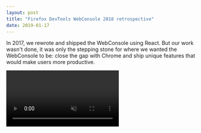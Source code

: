 ```yaml
---
layout: post
title: "Firefox DevTools WebConsole 2018 retrospective"
date: 2019-01-17
---
```


<style>
  h2 {
    font-family: 'Abril Fatface', cursive;
    padding-left: 0;
    text-shadow: 2px 0 5px #2F3748;
  }

  h2::after {
    content: "";
    width: 100%;
    display: block;
    height: 30px;
    background-color: currentColor;
    transform: translateY(-50%);
    z-index: -1;
    position: relative;
  }

  h2#winter::after {
    background-image: linear-gradient(45deg, #E0F9FB, #63DCD3);
  }

  h2#spring::after {
    background-image: linear-gradient(45deg, #64D774, #5BCCDA);
  }

  h2#summer::after {
    background-image: linear-gradient(45deg, #4AB0F8, #5984F6);
  }

  h2#autumn::after {
    background-image: linear-gradient(45deg, #7376F6, #B54AEF);
  }

  video {
    max-width: 100%;
  }

  figure {
    border: none;
  }

  hr {
    width: 100%;
    border-top: 1px solid rgba(255, 255, 255, 0.2);
  }
</style>

In 2017, we rewrote and shipped the WebConsole using React. But our work wasn't done, it was only the stepping stone for where we wanted the WebConsole to be: close the gap with Chrome and ship unique features that would make users more productive.

<video src="/images/posts_assets/2019-01-17/2018.mp4" alt="Screencast of 2018 ASCII art appearing in the console" autoplay=true muted=true loop=true/>

So join me for a tour of what happened in the console in 2018, and
what to expect in 2019.

## Winter

As said in the intro, we rewrote and shipped the new WebConsole by the end of 2017. But there was still a place where the old code was used: [the Browser Console](https://developer.mozilla.org/en-US/docs/Tools/Browser_Console).

The Browser Console gather all the messages spawned by the different tabs of a Firefox instance, WebExtension logs and messages from Firefox code itself (what's called `Chrome`, i.e. everything that is not a content page, not to be confused with the Chrome browser).

As you can imagine, this involves more work than only showing messages from one given place, which is why it didn't land at the same time as the "simple" WebConsole.

The old WebConsole had a hecka lot of tests that we couldn't simply dismiss. In 2017, we started a journey to evaluate and then remove or migrate all the existing tests in the codebase. This tasks continued in the beginning of 2018 for all the Browser Console tests and was __DONE__ by the end of Winter, with the help of a lot of colleagues from the DevTools team. Success!

With all the test migrated, and the Browser Console using the new code, we can now creates the most satisfying patch: delete the whole old WebConsole codebase. Farewell!

## Spring

[Logan Smyth](https://twitter.com/loganfsmyth?lang=en), from the debugger team, made it so the console uses the information provided by sourcemaps to rewrite evaluated expression on the fly so they are still properly evaluated by the Javascript engine. Let's look at an example.
Say you have a `hello` variable, but your build/minification step renames it to `a`, you can now still do `console.log(hello)` and see the value of `hello`, even if, from a browser perspective, `hello` does not exist. Under the hood, we transform the expression to `console.log(a)` so you're still getting what you need.

---

Around the same time, [J. Ryan Stinnett](https://twitter.com/jryans?lang=en) is working on emitting CSS warnings only if the user has the CSS filter enabled. Those warnings can be very verbose and could affect the performance of our tools, so it made a lot of sense to only report them if the user wanted them.

---

Late May, we roll-out one of our most visible changes: the console input now has syntax highlighting, using a CodeMirror instance under the hood.

<figure>
  <video src="/images/posts_assets/2019-01-17/syntax_highlighting.mp4" alt="Screencast of syntax highlighting in the console" autoplay=true muted=true loop=true/>
  <figcaption>Colors!</figcaption>
</figure>

Doing this also required quite some refactoring through the summer, as most of our codebase assumed we were working with a simple HTML `<textarea>`, where we now have to integrate with CodeMirror <abbr>API</abbr>s.

---

On a smaller note, `console.timeLog` is [specced](https://console.spec.whatwg.org/#timelog) and implemented in Firefox. It allows the user to print intermediate measures for a given timer.
```
console.time("hello");
console.timeLog("hello", "1st measure");
console.timeLog("hello", "2nd measure");
console.timeEnd("hello", "final measure");
```

<figure>
  <img src="/images/posts_assets/2019-01-17/console_timeLog.png" alt="console.timeLog examples">
  <figcaption>`console.timeLog` is super handy to get multiple intermediate measures</figcaption>
</figure>

---

Another console API is also implemented, `console.countReset` ([See the spec](https://console.spec.whatwg.org/#countreset)). As indicated by its name, using it resets a given counter created with `console.count`.
```
console.count("cpt"); // cpt: 1
console.count("cpt"); // cpt: 2
console.count("cpt"); // cpt: 3
console.countReset("cpt"); // Resets the "cpt" counter
console.count("cpt"); // cpt: 1
```

<figure>
  <img src="/images/posts_assets/2019-01-17/console_countReset.png" alt="console.countReset example">
  <figcaption>`console.countReset`</figcaption>
</figure>

---

Finally, we add one more interaction with the Debugger. When logging a function, an icon is displayed after it so you can jump to its definition and check out its content.

<figure>
  <video src="/images/posts_assets/2019-01-17/jump_definition.mp4" alt="Jump to definition screencast"  autoplay=true muted=true loop=true/>
  <figcaption>Jump to function definition</figcaption>
</figure>

## Summer

The DevTools team wants to remove <abbr title="Graphic Command Line Interface">GCLI</abbr>, which is not used widely and relies on old technologies that will be removed of Firefox in the future (<a href="https://developer.mozilla.org/en-US/docs/Mozilla/Tech/XUL"><abbr title="XML User Interface Language">XUL</abbr></a>). The GCLI exposed commands that user could run. The most used one was the `screenshot` command, which let you grab a part or the full view of a website, and save it to an image file on your disk.
As we did want to keep this feature for users who enjoyed it, we decided to migrate it in the console.
[Yulia Startsev](https://twitter.com/ioctaptceb) did most of the work here to deliver a `:screenshot` command, which you can read about in [this nice article by Eric Meyer](https://meyerweb.com/eric/thoughts/2018/08/24/firefoxs-screenshot-command-2018/).

This was a good opportunity to define what commands could look like in the WebConsole, and how to differentiate them from Javascript expression (hence the `:` at the beginning of those). We used it to create a second command, `:help` (previously existing as a JS `help()` function), that redirects the user to an MDN page listing all the existing helpers in the console.

---

As a follow-up of our syntax highlighting work, [Brian Grinstead](https://twitter.com/bgrins) lands a patch to add it to the expression, when it's displayed in the output.

<figure>
  <img src="/images/posts_assets/2019-01-17/syntax_highlighting.png" alt="Syntax highlighting in console"/>
  <figcaption>🌈🌈🌈🌈</figcaption>
</figure>

---

As we're revamping the console input experience, it makes sense to work on an essential feature of any code editor, the Autocomplete popup. We had a wide range of issues with it and tried our best to fix them all in order to make it less confusing:
  - We aligned its style with the rest of the UI, using the [Photon design system](https://design.firefox.com/photon/).
  - We tried to make it as fast as possible
  - We don't reverse the items anymore.
  - It's case insensitive.
  - It can be triggered with <kbd>[</kbd>.
  - User can force a completion using <kbd>Ctrl+Space</kbd>.
  - There is better heuristics for when to display it or not.
  - It displays javascript keywords (i.e. `var`, `function`, `for`, …).
  - It now works with `$_` and `$0`.

<figure>
  <img src="/images/posts_assets/2019-01-17/autocomplete_popup.png" alt="autocomplete popup in console input">
  <figcaption>Completion on `$0` with an opening bracket</figcaption>
</figure>

---

Last year [Florens](https://twitter.com/fvsch) started doing awesome contributions to the whole DevTools codebase, with no exception to the console. They identified some visual flaws, misalignments and less-than-ideal colors in the output, and came up with a wonderful fixes for all those.

<figure>
  <img src="/images/posts_assets/2019-01-17/redesign.png" alt="New design in the console">
  <figcaption>Sharp!</figcaption>
</figure>

Thank you Florens for this terrific job!

---

<abbr title="Cross-origin resource sharing">CORS</abbr> is hard, and errors are legion. We rewrote some CORS error messages and added `Learn More` links next to it that point to MDN pages where you can get your head around what's going on.

<figure>
  <img src="/images/posts_assets/2019-01-17/cors_learn_more.png" alt="Learn More link in CORS error messages">
  <figcaption>Direct access to the infinite knowledge of MDN</figcaption>
</figure>

## Autumn

Well rested from our Summer holidays, we can now full-steam ahead.

One of the biggest complain we had about the Console was that its input was small and at the very bottom of the screen, even if the output was empty.

<figure>
  <img src="/images/posts_assets/2019-01-17/old_console.png" alt="Screenshot of the console where the input is at the very bottom of the screen, even if there's nothing in the output">
  <figcaption>Wasted space!</figcaption>
</figure>

Sure it was always focused, and entering multiline expressions would make it grow, but maybe it wasn't obvious and made people angrily clicking this tiny target.
To address that, we implemented a terminal-like UI, where the input takes as much height as it can, and shrinks as the output gets filled-in.

<figure>
  <img src="/images/posts_assets/2019-01-17/in-line.png" alt="Screenshot of the console where the input takes the whole available vertical space">
</figure>

We didn't want to go all the way into Chrome direction though. There, the console input is alway _after_ all the messages, meaning that if you scroll up, you can see it anymore (even though it's still focused and a keystroke will get you back to it). Our design make it so the input is always visible, so even if you scrolled way backup to look for an object shape, the input is always at sight for you to interact with it.

<figure>
  <img src="/images/posts_assets/2019-01-17/sticky.png" alt="Screenshot of the console where the input is stuck at the bottom of the screen when the output is scrolled up">
  <figcaption>The input is always visible, and expands if needed</figcaption>
</figure>

---

Since we were going terminal-like, we thought why not implementing one of the most useful feature a terminal can offer: reverse history search. So you can now do F9 or (Ctrl+R on OSX) to display a search field that will look into your commands history. Retrieving that so-cool 1-month-old snippet is now blazingly fast.

<figure>
  <video src="/images/posts_assets/2019-01-17/reverse-search.mp4" alt="Screencast Reverse Search UI in the console" autoplay=true muted=true loop=true/>
  <figcaption>This is something I wanted for ages</figcaption>
</figure>

Finding a good shortcut to trigger the UI was surprisingly hard. Since we wanted the browser shortcuts to still work (e.g. on Windows, Ctrl+R reloads the page), we had to look for the leftovers, which left us with F9. We're working on putting a button in the UI to toggle it so it's more discoverable than it is today.

---

Closing the gap with Chrome DevTools meant implementing top-level await expression support. At the moment, `await` expression are only valid in async functions and generators (even if [there's a tc39 proposal to change that](https://github.com/tc39/proposal-top-level-await)). So we had to be creative in order to support it in the console. [Jason Laster](https://twitter.com/jasonlaster11) kick-off and lands a first version, that then motivated me in pushing it over the finish line.

<figure>
  <video src="/images/posts_assets/2019-01-17/await.mp4" alt="Screencast of top-level await expressions being evaluated in the console"  autoplay=true muted=true loop=true/>
  <figcaption>`await` <abbr title="For The Win">FTW</abbr></figcaption>
</figure>

It's a great feature to have in order to quickly prototype in the console.

---

`console.trace` is super useful when you need to know from where a given function was called. But it could be a bit hard to tell at a first glance from where the stacktrace printed on your screen came from. Also, you may need additional information like the value of the parameters or variables, which previously required people to simply drop an additional `console.log` to get those. We made it so that `console.trace` now takes multiple arguments, so you can save the superfluous `console.log`.

<figure>
  <img src="/images/posts_assets/2019-01-17/console_trace.png" alt="console.trace calls with multiple arguments">
  <figcaption>No need for an extra console.log now</figcaption>
</figure>

---

In Spring, we had a work week in Paris with [Jason Laster](https://twitter.com/jasonlaster11) and [Patrick Brosset](https://twitter.com/patrickbrosset), and one of the main themes was to evaluate what it would take for the console to re-use the awesome callstack component used in the Debugger. The Debugger community built this callstack where all successive framework/library frames are grouped, and collapsed, so the user has a shorter stack trace to look at, highlighting the app code, not the framework one.

As always, the initial implementation is easy, but the devil's in the detail, and they were many things to think about, mainly because the design of the debugger call stack panel, and what we wanted the console stack trace to look like are quite different. Also, this stacktrace component should be used everywhere we possibly show traces (`console.trace`, exceptions and error objects), and handle sourcemap. This led us to fix one last standing issue we had with them in the console (not using them for logged Error object), which is great because we now honor sourcemap everywhere, and people using build steps should have a better time working with our tools.

<figure>
  <video src="/images/posts_assets/2019-01-17/smart_trace.mp4" alt="Screencast of smart callstack in the console" autoplay=true muted=true loop=true/>
  <figcaption>Focus is on _your_ code</figcaption>
</figure>

---

Getters are widely supported in browsers and heavily used in frameworks like vue.js for computed properties. When inspected in DevTools, getters reference their function, not the return value. This is because we can't evaluate anything on your behalf, since it may cause side-effects on your page/app (for example if you're modifying a state in the getter, or adding a class to a DOM element). But at least, we can provide a way for the user to invoke the getter in order to get the return value.

<figure>
  <video src="/images/posts_assets/2019-01-17/invoke_getter.mp4" alt="Screencast of getter being invoked in the console" autoplay=true muted=true loop=true/>
  <figcaption>At last!</figcaption>
</figure>

## 2019

Pheew, 2018 was quite a ride. I think we are now seeing the result of all of our 2016 & 2017 hard work, which makes us work on features more efficiently.

As we start the new year, we already have 2 feature in mind for the first half of the year.

The first one is grouping warning messages from the same category. We know some warnings can be verbose and clutter the console, making the user **not** pay attention to those. So we are going to identify those messages and group them, while trying to find a way for the user to be notified.

The second one is to revive the old-trusty Firebug Editor mode. Basically, we want the console input to feel more like a playground, with more room to play with it. The editor will probably be on the left side on the screen, with the output on the right, and won't clear on execution so one can quickly iterate writing a code snippet.

There's also other ideas floating around, like how to ease the communication with other tools (and more specifically the debugger), but nothing clear yet.

If you are thinking of a feature that might benefit the console users, please reach us on Twitter ([@FirefoxDevTools](https://twitter.com/FirefoxDevTools)).

Thanks for sticking with me on this lengthy post, and let's all have a great 2019 year :)